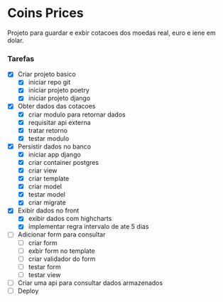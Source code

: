 # Coins Prices
Projeto para guardar e exbir cotacoes dos moedas real, euro e iene em dolar.


### Tarefas
- [x] Criar projeto basico
    - [x] iniciar repo git
    - [x] iniciar projeto poetry
    - [x] iniciar projeto django
- [x] Obter dados das cotacoes
    - [x] criar modulo para retornar dados
    - [x] requisitar api externa
    - [x] tratar retorno
    - [x] testar modulo
- [x] Persistir dados no banco
    - [x] iniciar app django
    - [x] criar container postgres
    - [x] criar view
    - [x] criar template
    - [x] criar model
    - [x] testar model
    - [x] criar migrate
- [x] Exibir dados no front
    - [x] exibir dados com highcharts
    - [x] implementar regra intervalo de ate 5 dias
- [ ] Adicionar form para consultar
    - [ ] criar form
    - [ ] exbir form no template
    - [ ] criar validador do form
    - [ ] testar form
    - [ ] testar view
- [ ] Criar uma api para consultar dados armazenados
- [ ] Deploy

